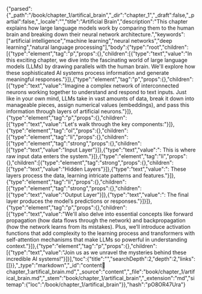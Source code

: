 {"parsed":{"_path":"/book/chapter_1/artifical_brain","_dir":"chapter_1","_draft":false,"_partial":false,"_locale":"","title":"Artificial Brain","description":"This chapter explains how large language models work by comparing them to the human brain and breaking down their neural network architecture.","keywords":["artificial intelligence","machine learning","neural networks","deep learning","natural language processing"],"body":{"type":"root","children":[{"type":"element","tag":"p","props":{},"children":[{"type":"text","value":"In this exciting chapter, we dive into the fascinating world of large language models (LLMs) by drawing parallels with the human brain. We'll explore how these sophisticated AI systems process information and generate meaningful responses."}]},{"type":"element","tag":"p","props":{},"children":[{"type":"text","value":"Imagine a complex network of interconnected neurons working together to understand and respond to text inputs. Just like in your own mind, LLMs take in vast amounts of data, break it down into manageable pieces, assign numerical values (embeddings), and pass this information through layers of artificial neurons."}]},{"type":"element","tag":"p","props":{},"children":[{"type":"text","value":"Let's walk through the key components:"}]},{"type":"element","tag":"ol","props":{},"children":[{"type":"element","tag":"li","props":{},"children":[{"type":"element","tag":"strong","props":{},"children":[{"type":"text","value":"Input Layer"}]},{"type":"text","value":": This is where raw input data enters the system."}]},{"type":"element","tag":"li","props":{},"children":[{"type":"element","tag":"strong","props":{},"children":[{"type":"text","value":"Hidden Layers"}]},{"type":"text","value":": These layers process the data, learning intricate patterns and features."}]},{"type":"element","tag":"li","props":{},"children":[{"type":"element","tag":"strong","props":{},"children":[{"type":"text","value":"Output Layer"}]},{"type":"text","value":": The final layer produces the model’s predictions or responses."}]}]},{"type":"element","tag":"p","props":{},"children":[{"type":"text","value":"We'll also delve into essential concepts like forward propagation (how data flows through the network) and backpropagation (how the network learns from its mistakes). Plus, we’ll introduce activation functions that add complexity to the learning process and transformers with self-attention mechanisms that make LLMs so powerful in understanding context."}]},{"type":"element","tag":"p","props":{},"children":[{"type":"text","value":"Join us as we unravel the mysteries behind these incredible AI systems!"}]}],"toc":{"title":"","searchDepth":2,"depth":2,"links":[]}},"_type":"markdown","_id":"content:book:chapter_1:artifical_brain.md","_source":"content","_file":"book/chapter_1/artifical_brain.md","_stem":"book/chapter_1/artifical_brain","_extension":"md","sitemap":{"loc":"/book/chapter_1/artifical_brain"}},"hash":"pO8OR47Ura"}